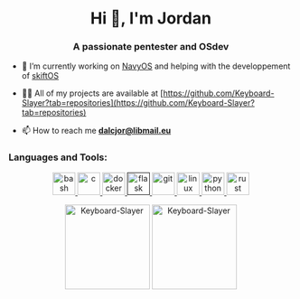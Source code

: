 <h1 align="center">Hi 👋, I'm Jordan</h1>
<h3 align="center">A passionate pentester and OSdev</h3>

- 🔭 I’m currently working on [NavyOS](https://github.com/Project-Navy/NavyOS) and helping with the developpement of [skiftOS](https://github.com/skiftOS/skift)

- 👨‍💻 All of my projects are available at [https://github.com/Keyboard-Slayer?tab=repositories](https://github.com/Keyboard-Slayer?tab=repositories)

- 📫 How to reach me **dalcjor@libmail.eu**


<h3 align="left">Languages and Tools:</h3>
<p align="center"> <a href="https://www.gnu.org/software/bash/" target="_blank"> <img src="https://www.vectorlogo.zone/logos/gnu_bash/gnu_bash-icon.svg" alt="bash" width="40" height="40"/> </a> <a href="https://www.cprogramming.com/" target="_blank"> <img src="https://devicons.github.io/devicon/devicon.git/icons/c/c-original.svg" alt="c" width="40" height="40"/> </a>  </a> <a href="https://www.docker.com/" target="_blank"> <img src="https://devicons.github.io/devicon/devicon.git/icons/docker/docker-original-wordmark.svg" alt="docker" width="40" height="40"/> </a> <a href="" target="_blank"> <img src="https://www.vectorlogo.zone/logos/pocoo_flask/pocoo_flask-icon.svg" alt="flask" width="40" height="40"/> </a> <a href="https://git-scm.com/" target="_blank"> <img src="https://www.vectorlogo.zone/logos/git-scm/git-scm-icon.svg" alt="git" width="40" height="40"/> </a> <a href="https://www.linux.org/" target="_blank"> <img src="https://devicons.github.io/devicon/devicon.git/icons/linux/linux-original.svg" alt="linux" width="40" height="40"/> </a> <a href="https://www.python.org" target="_blank"> <img src="https://devicons.github.io/devicon/devicon.git/icons/python/python-original.svg" alt="python" width="40" height="40"/> </a> <a href="https://www.rust-lang.org" target="_blank"> <img src="https://devicons.github.io/devicon/devicon.git/icons/rust/rust-plain.svg" alt="rust" width="40" height="40"/> </a> </p>

<p align="center">
  <img src="https://github-readme-stats.vercel.app/api/top-langs/?username=Keyboard-Slayer&layout=compact" alt="Keyboard-Slayer" height="150" />

  <img src="https://github-readme-stats.vercel.app/api?username=Keyboard-Slayer&show_icons=true" alt="Keyboard-Slayer" height="150" />
</p>
